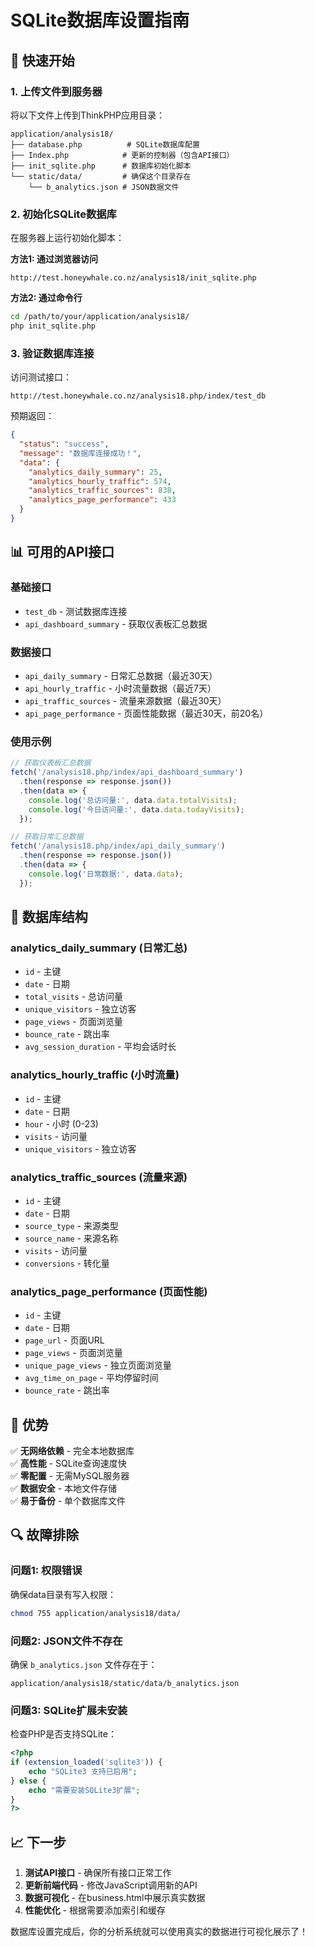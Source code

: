 # SQLite数据库设置指南

## 🚀 快速开始

### 1. 上传文件到服务器
将以下文件上传到ThinkPHP应用目录：
```
application/analysis18/
├── database.php          # SQLite数据库配置
├── Index.php            # 更新的控制器（包含API接口）
├── init_sqlite.php      # 数据库初始化脚本
└── static/data/         # 确保这个目录存在
    └── b_analytics.json # JSON数据文件
```

### 2. 初始化SQLite数据库
在服务器上运行初始化脚本：

**方法1: 通过浏览器访问**
```
http://test.honeywhale.co.nz/analysis18/init_sqlite.php
```

**方法2: 通过命令行**
```bash
cd /path/to/your/application/analysis18/
php init_sqlite.php
```

### 3. 验证数据库连接
访问测试接口：
```
http://test.honeywhale.co.nz/analysis18.php/index/test_db
```

预期返回：
```json
{
  "status": "success",
  "message": "数据库连接成功！",
  "data": {
    "analytics_daily_summary": 25,
    "analytics_hourly_traffic": 574,
    "analytics_traffic_sources": 838,
    "analytics_page_performance": 433
  }
}
```

## 📊 可用的API接口

### 基础接口
- `test_db` - 测试数据库连接
- `api_dashboard_summary` - 获取仪表板汇总数据

### 数据接口
- `api_daily_summary` - 日常汇总数据（最近30天）
- `api_hourly_traffic` - 小时流量数据（最近7天）
- `api_traffic_sources` - 流量来源数据（最近30天）
- `api_page_performance` - 页面性能数据（最近30天，前20名）

### 使用示例
```javascript
// 获取仪表板汇总数据
fetch('/analysis18.php/index/api_dashboard_summary')
  .then(response => response.json())
  .then(data => {
    console.log('总访问量:', data.data.totalVisits);
    console.log('今日访问量:', data.data.todayVisits);
  });

// 获取日常汇总数据
fetch('/analysis18.php/index/api_daily_summary')
  .then(response => response.json())
  .then(data => {
    console.log('日常数据:', data.data);
  });
```

## 🔧 数据库结构

### analytics_daily_summary (日常汇总)
- `id` - 主键
- `date` - 日期
- `total_visits` - 总访问量
- `unique_visitors` - 独立访客
- `page_views` - 页面浏览量
- `bounce_rate` - 跳出率
- `avg_session_duration` - 平均会话时长

### analytics_hourly_traffic (小时流量)
- `id` - 主键
- `date` - 日期
- `hour` - 小时 (0-23)
- `visits` - 访问量
- `unique_visitors` - 独立访客

### analytics_traffic_sources (流量来源)
- `id` - 主键
- `date` - 日期
- `source_type` - 来源类型
- `source_name` - 来源名称
- `visits` - 访问量
- `conversions` - 转化量

### analytics_page_performance (页面性能)
- `id` - 主键
- `date` - 日期
- `page_url` - 页面URL
- `page_views` - 页面浏览量
- `unique_page_views` - 独立页面浏览量
- `avg_time_on_page` - 平均停留时间
- `bounce_rate` - 跳出率

## 🎯 优势

✅ **无网络依赖** - 完全本地数据库  
✅ **高性能** - SQLite查询速度快  
✅ **零配置** - 无需MySQL服务器  
✅ **数据安全** - 本地文件存储  
✅ **易于备份** - 单个数据库文件  

## 🔍 故障排除

### 问题1: 权限错误
确保data目录有写入权限：
```bash
chmod 755 application/analysis18/data/
```

### 问题2: JSON文件不存在
确保 `b_analytics.json` 文件存在于：
```
application/analysis18/static/data/b_analytics.json
```

### 问题3: SQLite扩展未安装
检查PHP是否支持SQLite：
```php
<?php
if (extension_loaded('sqlite3')) {
    echo "SQLite3 支持已启用";
} else {
    echo "需要安装SQLite3扩展";
}
?>
```

## 📈 下一步

1. **测试API接口** - 确保所有接口正常工作
2. **更新前端代码** - 修改JavaScript调用新的API
3. **数据可视化** - 在business.html中展示真实数据
4. **性能优化** - 根据需要添加索引和缓存

数据库设置完成后，你的分析系统就可以使用真实的数据进行可视化展示了！